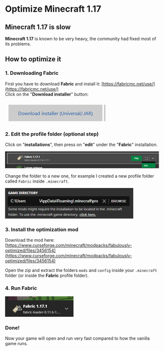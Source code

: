 # Optimize Minecraft 1.17

## Minecraft 1.17 is slow

**Minecraft 1.17** is known to be very heavy, the community had fixed most of its problems.

## How to optimize it

### 1. Downloading Fabric

First you have to download **Fabric** and install it: [https://fabricmc.net/use/](https://fabricmc.net/use/)  
Click on the "**Download installer**" button:

![](.gitbook/assets/immagine%20%28120%29.png)

### 2. Edit the profile folder \(optional step\)

Click on "**installations**", then press on "**edit**" under the "**Fabric**" installation.

![](.gitbook/assets/immagine%20%28121%29.png)

Change the folder to a new one, for example I created a new profile folder called `Fabric` inside `.minecraft`.

![](.gitbook/assets/immagine%20%28119%29.png)

### 3. Install the optimization mod

Download the mod here: [https://www.curseforge.com/minecraft/modpacks/fabulously-optimized/files/3456154](https://www.curseforge.com/minecraft/modpacks/fabulously-optimized/files/3456154)

Open the zip and extract the folders `mods` and `config` inside your `.minecraft` folder \(or inside the **Fabric** profile folder\).

### 4. Run Fabric

![](.gitbook/assets/immagine%20%28106%29.png)

### Done!

Now your game will open and run very fast compared to how the vanilla game runs.


